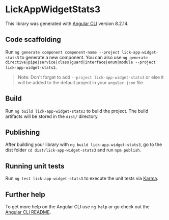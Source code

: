 # LickAppWidgetStats3

This library was generated with [Angular CLI](https://github.com/angular/angular-cli) version 8.2.14.

## Code scaffolding

Run `ng generate component component-name --project lick-app-widget-stats3` to generate a new component. You can also use `ng generate directive|pipe|service|class|guard|interface|enum|module --project lick-app-widget-stats3`.
> Note: Don't forget to add `--project lick-app-widget-stats3` or else it will be added to the default project in your `angular.json` file. 

## Build

Run `ng build lick-app-widget-stats3` to build the project. The build artifacts will be stored in the `dist/` directory.

## Publishing

After building your library with `ng build lick-app-widget-stats3`, go to the dist folder `cd dist/lick-app-widget-stats3` and run `npm publish`.

## Running unit tests

Run `ng test lick-app-widget-stats3` to execute the unit tests via [Karma](https://karma-runner.github.io).

## Further help

To get more help on the Angular CLI use `ng help` or go check out the [Angular CLI README](https://github.com/angular/angular-cli/blob/master/README.md).
